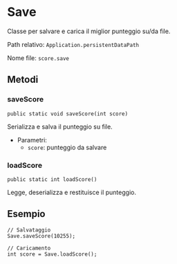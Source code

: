 # Save
Classe per salvare e carica il miglior punteggio su/da file.

Path relativo: `Application.persistentDataPath`

Nome file: `score.save`

## Metodi
### saveScore
````
public static void saveScore(int score)
````
Serializza e salva il punteggio su file.
- Parametri:
    - ` score `: punteggio da salvare

### loadScore
````
public static int loadScore()
````
Legge, deserializza e restituisce il punteggio.

## Esempio
````
// Salvataggio
Save.saveScore(10255);

// Caricamento
int score = Save.loadScore();
````
